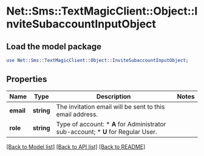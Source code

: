# Net::Sms::TextMagicClient::Object::InviteSubaccountInputObject

## Load the model package
```perl
use Net::Sms::TextMagicClient::Object::InviteSubaccountInputObject;
```

## Properties
Name | Type | Description | Notes
------------ | ------------- | ------------- | -------------
**email** | **string** | The invitation email will be sent to this email address. | 
**role** | **string** | Type of account: *   **A** for Administrator sub-account; *   **U** for Regular User.  | 

[[Back to Model list]](../README.md#documentation-for-models) [[Back to API list]](../README.md#documentation-for-api-endpoints) [[Back to README]](../README.md)


